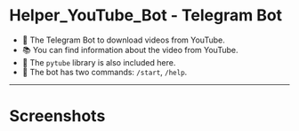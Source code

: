 # Helper_YouTube_Bot - Telegram Bot

- :floppy_disk: The Telegram Bot to download videos from YouTube.
- :books: You can find information about the video from YouTube.
- :pencil: The `pytube` library is also included here.
- :open_file_folder: The bot has two commands: `/start`, `/help`.

---

# Screenshots
